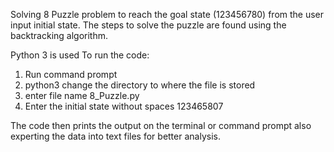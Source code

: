 Solving 8 Puzzle problem to reach the goal state (123456780) from the user input initial state.
The steps to solve the puzzle are found using the backtracking algorithm.


Python 3 is used 
To run the code:

1. Run command prompt
2. python3 change the directory to where the file is stored 
3. enter file name 8_Puzzle.py 
4. Enter the initial state without spaces 123465807

The code then prints the output on the terminal or command prompt also experting the data into text files for better analysis.

